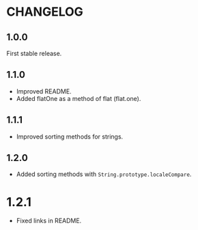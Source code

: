 # CHANGELOG

## 1.0.0

First stable release.

## 1.1.0

- Improved README.
- Added flatOne as a method of flat (flat.one).

## 1.1.1

- Improved sorting methods for strings.

## 1.2.0

- Added sorting methods with `String.prototype.localeCompare`.

# 1.2.1

- Fixed links in README.
